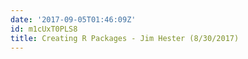 ```yaml
---
date: '2017-09-05T01:46:09Z'
id: m1cUxT0PLS8
title: Creating R Packages - Jim Hester (8/30/2017)
---
```

